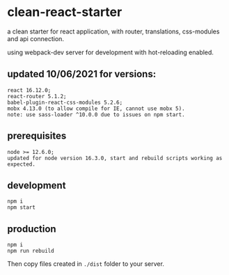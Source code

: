 # clean-react-starter
a clean starter for react application, with router, translations, css-modules and api connection.

using webpack-dev server for development with hot-reloading enabled.

updated 10/06/2021 for versions:
------------
```
react 16.12.0; 
react-router 5.1.2; 
babel-plugin-react-css-modules 5.2.6; 
mobx 4.13.0 (to allow compile for IE, cannot use mobx 5).
note: use sass-loader ^10.0.0 due to issues on npm start.
```
prerequisites
------------
```
node >= 12.6.0;
updated for node version 16.3.0, start and rebuild scripts working as expected.
```
development
-----------
```
npm i
npm start
```

production
----------
```
npm i
npm run rebuild
```

Then copy files created in `./dist` folder to your server.

